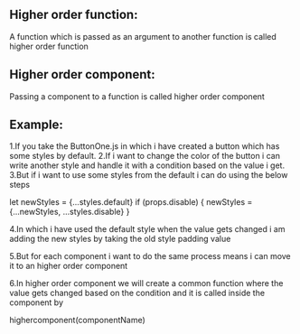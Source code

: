 Higher order function:
------------------------
A function which is passed as an argument to another function is called higher order function

Higher order component:
--------------------------
Passing a component to a function is called higher order component

Example:
---------
1.If you take the ButtonOne.js in which i have created a button which has some styles by default.
2.If i want to change the color of the button i can write another style and handle it with a condition based on the value i get.
3.But if i want to use some styles from the default i can do using the below steps

let newStyles = {...styles.default}
if (props.disable) {
  newStyles = {...newStyles, ...styles.disable}
}

4.In which i have used the default style when the value gets changed i am adding the new styles by taking the old style padding value

5.But for each component i want to do the same process means i can move it to an higher order component

6.In higher order component we will create a common function where the value gets changed based on the condition and it is called inside the component by

highercomponent(componentName)
